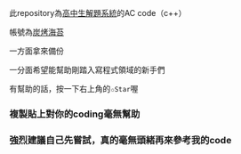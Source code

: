 此repository為[高中生解題系統](https://zerojudge.tw/)的AC code（c++）

帳號為[炭烤海苔](https://zerojudge.tw/UserStatistic?id=74539)

一方面拿來備份

一分面希望能幫助剛踏入寫程式領域的新手們

有幫助的話，按一下右上角的`✩Star`喔

### 複製貼上對你的coding毫無幫助

### 強烈建議自己先嘗試，真的毫無頭緒再來參考我的code
